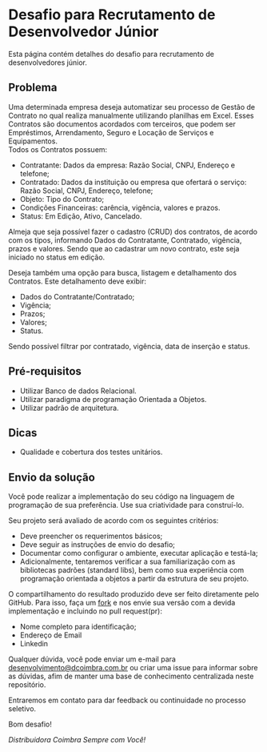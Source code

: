 Desafio para Recrutamento de Desenvolvedor Júnior 
======================================

Esta página contém detalhes do desafio para recrutamento de desenvolvedores júnior.

## Problema

Uma determinada empresa deseja automatizar seu processo de Gestão de Contrato no qual realiza manualmente utilizando planilhas em Excel. 
Esses Contratos são documentos acordados com terceiros, que podem ser Empréstimos, Arrendamento, Seguro e Locação de Serviços e Equipamentos.  
Todos os Contratos possuem: 

* Contratante: Dados da empresa: Razão Social, CNPJ, Endereço e telefone;
* Contratado: Dados da instituição ou empresa que ofertará o serviço: Razão Social, CNPJ, Endereço, telefone;
* Objeto: Tipo do Contrato;
* Condições Financeiras: carência, vigência, valores e prazos. 
* Status: Em Edição, Ativo, Cancelado.
 
Almeja que seja possível fazer o cadastro (CRUD) dos contratos, de acordo com os tipos, informando Dados do Contratante, Contratado, vigência, prazos e valores. Sendo que ao cadastrar um novo contrato, este seja iniciado no status em edição.

Deseja também uma opção para busca, listagem e detalhamento dos Contratos. Este detalhamento deve exibir:
* Dados do Contratante/Contratado;
* Vigência;
* Prazos; 
* Valores;
* Status.

Sendo possível filtrar por contratado, vigência, data de inserção e status.

## Pré-requisitos

* Utilizar Banco de dados Relacional.
* Utilizar paradigma de programação Orientada a Objetos.
* Utilizar padrão de arquitetura.

## Dicas
* Qualidade e cobertura dos testes unitários.

## Envio da solução

Você pode realizar a implementação do seu código na linguagem de programação de sua preferência. Use sua criatividade para construí-lo. 

Seu projeto será avaliado de acordo com os seguintes critérios:

* Deve preencher os requerimentos básicos;
* Deve seguir as instruções de envio do desafio;
* Documentar como configurar o ambiente, executar aplicação e testá-la;
* Adicionalmente, tentaremos verificar a sua familiarização com as bibliotecas padrões (standard libs), bem como sua experiência com programação orientada a objetos a partir da estrutura de seu projeto.


O compartilhamento do resultado produzido deve ser feito diretamente pelo GitHub. Para isso, faça um <a href="https://help.github.com/articles/fork-a-repo" target="_blank">fork</a> e nos envie sua versão com a devida implementação e incluindo no pull request(pr):
* Nome completo para identificação;
* Endereço de Email
* Linkedin

Qualquer dúvida, você pode enviar um e-mail para desenvolvimento@dcoimbra.com.br ou criar uma issue para informar sobre as dúvidas, afim de manter uma base de conhecimento centralizada neste repositório.

Entraremos em contato para dar feedback ou continuidade no processo seletivo. 

Bom desafio!

*Distribuidora Coimbra Sempre com Você!*
